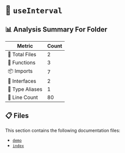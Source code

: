 # 📁 `useInterval`

## 📊 Analysis Summary For Folder

| Metric | Count |
|--------|-------|
| 📁 Total Files | 2 |
| 🔧 Functions | 3 |
| 📦 Imports | 7 |
| 📐 Interfaces | 2 |
| 📑 Type Aliases | 1 |
| 🔢 Line Count | 80 |


## 📋 Files

This section contains the following documentation files:

- [`demo`](./demo.md)
- [`index`](./index.md)